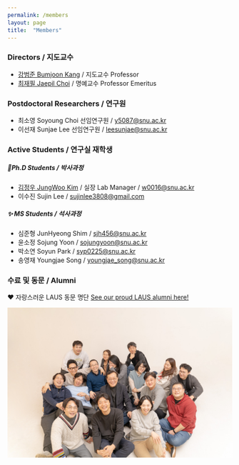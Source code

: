 ```yaml
---
permalink: /members
layout: page
title:  "Members"
---
```


### Directors / 지도교수

- [강범준 Bumjoon Kang](/professor) / 지도교수 Professor
- [최재필 Jaepil Choi](/professor0) / 명예교수 Professor Emeritus

### Postdoctoral Researchers / 연구원

<!-- 
- 김영우 Youngwoo Kim 책임연구원 / <span class="email">willtill@snu.ac.kr</span>
- 이태규 TaeGyu Lee 선임연구원 / <span class="email">tegyu@snu.ac.kr</span>
-->
- 최소영 Soyoung Choi 선임연구원 / <span class="email">y5087@snu.ac.kr</span>
- 이선재 Sunjae Lee 선임연구원 / <span class="email">leesunjae@snu.ac.kr</span> 

### Active Students / 연구실 재학생

##### 🌟Ph.D Students / 박사과정
- [김정우 JungWoo Kim](https://w0016.github.io/about/) / 실장 Lab Manager / <span class="email">w0016@snu.ac.kr</span>
- 이수진 Sujin Lee / <span class="email">sujinlee3808@gmail.com</span>

##### ✨ MS Students / 석사과정
- 심준형 JunHyeong Shim / <span class="email">sjh456@snu.ac.kr</span>
- 윤소정 Sojung Yoon / <span class="email">sojungyoon@snu.ac.kr</span>
- 박소연 Soyun Park / <span class="email">syp0225@snu.ac.kr</span>
- 송영재 Youngjae Song / <span class="email">youngjae_song@snu.ac.kr</span>
  
### 수료 및 동문 / Alumni

❤️ 자랑스러운 LAUS 동문 명단 [See our proud LAUS alumni here!](https://snu-laus.notion.site/Alumni-c5afa827529c47df91dd701b1085f96d?pvs=4)

![x](img_2023_gunsan.jpg)
